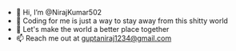 - 👋 Hi, I’m @NirajKumar502
- 👀 Coding for me is just a way to stay away from this shitty world
- 💞️ Let's make the world a better place together
- 📫 Reach me out at guptaniraj1234@gmail.com

<!---
NirajKumar502/NirajKumar502 is a ✨ special ✨ repository because its `README.md` (this file) appears on your GitHub profile.
You can click the Preview link to take a look at your changes.
--->
